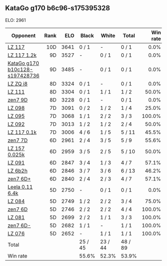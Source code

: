 ## KataGo g170 b6c96-s175395328 ##

ELO: 2961

Opponent | Rank | ELO | Black | White | Total | Win rate
---------|-----:|----:|-------|-------|-------|-------:
[LZ 117](LZ%20117.md) | 10D | 3641 | 0 / 1 | - | 0 / 1 | 0.0%
[LZ 117 1.2k](LZ%20117%201.2k.md) | 9D | 3527 | - | 0 / 1 | 0 / 1 | 0.0%
[KataGo g170 b10c128-s197428736](KataGo%20g170%20b10c128-s197428736.md) | 9D | 3485 | - | 0 / 1 | 0 / 1 | 0.0%
[LZ ZQ i8](LZ%20ZQ%20i8.md) | 8D | 3324 | 0 / 1 | - | 0 / 1 | 0.0%
[LZ 111](LZ%20111.md) | 8D | 3304 | 0 / 1 | 1 / 1 | 1 / 2 | 50.0%
[zen7 9D](zen7%209D.md) | 8D | 3228 | 0 / 1 | - | 0 / 1 | 0.0%
[LZ 098](LZ%20098.md) | 7D | 3091 | 0 / 2 | 1 / 2 | 1 / 4 | 25.0%
[LZ 095](LZ%20095.md) | 7D | 3068 | 1 / 1 | 2 / 2 | 3 / 3 | 100.0%
[LZ 092](LZ%20092.md) | 7D | 3013 | 1 / 2 | 1 / 2 | 2 / 4 | 50.0%
[LZ 117 0.1k](LZ%20117%200.1k.md) | 7D | 3006 | 4 / 6 | 1 / 5 | 5 / 11 | 45.5%
[zen7 7D](zen7%207D.md) | 6D | 2961 | 2 / 4 | 3 / 5 | 5 / 9 | 55.6%
[LZ 157 0.025k](LZ%20157%200.025k.md) | 6D | 2959 | 3 / 5 | 2 / 5 | 5 / 10 | 50.0%
[LZ 091](LZ%20091.md) | 6D | 2847 | 3 / 4 | 1 / 3 | 4 / 7 | 57.1%
[LZ 6b2h](LZ%206b2h.md) | 6D | 2846 | 3 / 7 | 3 / 6 | 6 / 13 | 46.2%
[zen7 6D+](zen7%206D+.md) | 6D | 2840 | 2 / 4 | 2 / 3 | 4 / 7 | 57.1%
[Leela 0.11 6.4k](Leela%200.11%206.4k.md) | 5D | 2750 | - | 0 / 1 | 0 / 1 | 0.0%
[LZ 084](LZ%20084.md) | 5D | 2749 | 1 / 2 | 2 / 2 | 3 / 4 | 75.0%
[zen7 6D](zen7%206D.md) | 5D | 2746 | 2 / 2 | 2 / 2 | 4 / 4 | 100.0%
[LZ 081](LZ%20081.md) | 5D | 2699 | 2 / 2 | 1 / 1 | 3 / 3 | 100.0%
[zen7 6D-](zen7%206D-.md) | 5D | 2682 | 1 / 1 | - | 1 / 1 | 100.0%
[LZ 076](LZ%20076.md) | 5D | 2652 | - | 1 / 1 | 1 / 1 | 100.0%
Total | | | 25 / 45 | 23 / 44 | 48 / 89 | 
Win rate| | | 55.6% | 52.3% | 53.9% | 
